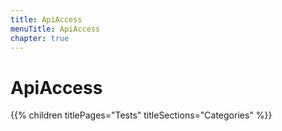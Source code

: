 ```yaml
---
title: ApiAccess
menuTitle: ApiAccess
chapter: true
---
```


# ApiAccess

{{% children titlePages="Tests" titleSections="Categories" %}}
